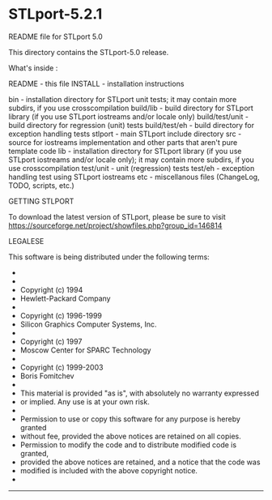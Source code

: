 STLport-5.2.1
=============


README file for STLport 5.0 


This directory contains the STLport-5.0 release.

What's inside :

README           - this file
INSTALL          - installation instructions

bin              - installation directory for STLport unit tests;
                   it may contain more subdirs, if you use
                   crosscompilation
build/lib        - build directory for STLport library (if you use
                   STLport iostreams and/or locale only)
build/test/unit  - build directory for regression (unit) tests
build/test/eh    - build directory for exception handling tests
stlport          - main STLport include directory
src              - source for iostreams implementation and other parts
                   that aren't pure template code
lib              - installation directory for STLport library (if you
                   use STLport iostreams and/or locale only);
                   it may contain more subdirs, if you use
                   crosscompilation
test/unit        - unit (regression) tests
test/eh          - exception handling test using STLport iostreams
etc              - miscellanous files (ChangeLog, TODO, scripts, etc.) 

GETTING STLPORT

To download the latest version of STLport, please be sure to visit
https://sourceforge.net/project/showfiles.php?group_id=146814

LEGALESE

This software is being distributed under the following terms:

 *
 *
 * Copyright (c) 1994
 * Hewlett-Packard Company
 *
 * Copyright (c) 1996-1999
 * Silicon Graphics Computer Systems, Inc.
 *
 * Copyright (c) 1997
 * Moscow Center for SPARC Technology
 *
 * Copyright (c) 1999-2003
 * Boris Fomitchev
 *
 * This material is provided "as is", with absolutely no warranty expressed
 * or implied. Any use is at your own risk.
 *
 * Permission to use or copy this software for any purpose is hereby granted 
 * without fee, provided the above notices are retained on all copies.
 * Permission to modify the code and to distribute modified code is granted,
 * provided the above notices are retained, and a notice that the code was
 * modified is included with the above copyright notice.
 *

**********************************************************************
